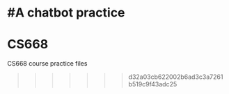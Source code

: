 #A chatbot practice 
=======
# CS668
CS668 course practice files
>>>>>>> d32a03cb622002b6ad3c3a7261b519c9f43adc25
